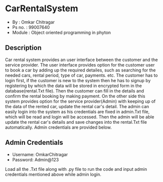 # CarRentalSystem

*   By     : Omkar Chitragar
*   Ps no. : 99007640
*   Module : Object oriented programming in phyton

## Description

Car rental system provides an user interface between the customer and the service provider. The user interface provides option for the customer user to book a car by
adding up the required detailes, such as searching for the needed cars, rental period, type of car, payments. etc. The customer has to login first, if the customer is
new to the system then he has to signup by registering by which the data will be stored in encrypted form in the database(rental.Txt file). Then the customer can fill
in the details and confirm the rental booking by making payment. On the other side this system provides option for the service provider(Admin) with keeping up of the
data of the rented car, update the rental car's detail. The admin can easily login into the system as his credentials are fixed in admin.Txt file, which will be read and
login will be accessed. Then the admin will be able update the rental car's details and save changes into the rental.Txt file automatically. Admin credentials are
provided below.

## Admin Credentials

*   Username: OmkarChitragar
*   Password: Admin@123

Load all the .Txt file along with .py file to run the code and input admin credentials mentioned above while admin login.
